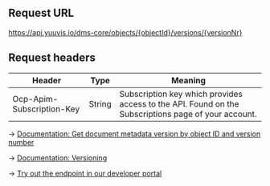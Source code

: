 ## Request URL
https://api.yuuvis.io/dms-core/objects/{objectId}/versions/{versionNr}

## Request headers
| Header                    | Type   | Meaning                                                                                             |
|---------------------------|--------|-----------------------------------------------------------------------------------------------------|
| Ocp-Apim-Subscription-Key | String | Subscription key which provides access to the API. Found on the Subscriptions page of your account. |

&rarr; [Documentation: Get document metadata version by object ID and version number](https://github.com/yuuvis/Documentation/wiki/Retrieve-documents#RetrievingDocumentsviaCoreAPI-RetrievingDocumentsviaObjectID)

&rarr; [Documentation: Versioning](https://github.com/yuuvis/Documentation/wiki/Update-documents#UpdatingDocumentsviaCoreAPI-Versioningversioning)

&rarr; [Try out the endpoint in our developer portal](https://developer.yuuvis.com/Apis/Endpoints/dms-core-api)

